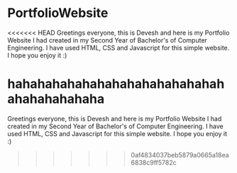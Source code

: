 # PortfolioWebsite

<<<<<<< HEAD
Greetings everyone, this is Devesh and here is my Portfolio Website I had created in my Second Year of Bachelor's of Computer Engineering. I have used HTML, CSS and Javascript for this simple website. I hope you enjoy it :)

hahahahahahahahahahahahahahahahahahahahaha
=======
Greetings everyone, this is Devesh and here is my Portfolio Website I had created in my Second Year of Bachelor's of Computer Engineering. I have used HTML, CSS and Javascript for this simple website. I hope you enjoy it :)
>>>>>>> 0af4834037beb5879a0665a18ea6838c9ff5782c
